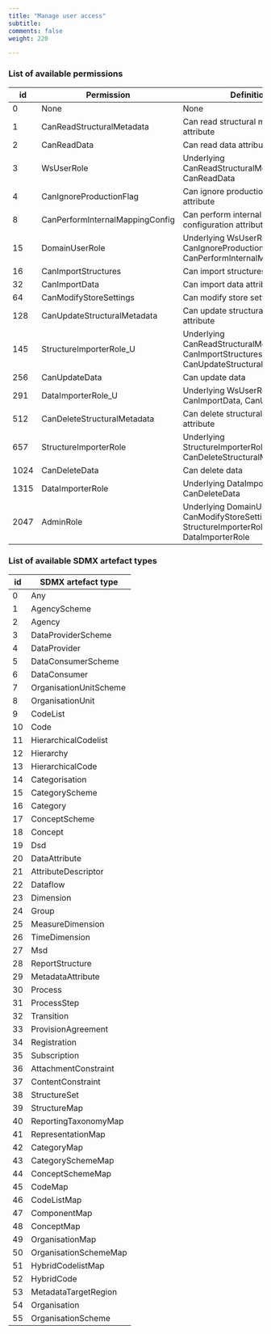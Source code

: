 ```yaml
---
title: "Manage user access"
subtitle: 
comments: false
weight: 220

---
```


### List of available permissions

| **id** | **Permission** | **Definition** |
| ------ | ------ | ------ |
| 0 | None | None |
| 1 | CanReadStructuralMetadata | Can read structural metadata attribute |
| 2 | CanReadData | Can read data attribute |
| 3 | WsUserRole | Underlying CanReadStructuralMetadata, CanReadData |
| 4 | CanIgnoreProductionFlag | Can ignore production flag attribute |
| 8 | CanPerformInternalMappingConfig | Can perform internal mapping configuration attribute |
| 15 | DomainUserRole | Underlying WsUserRole, CanIgnoreProductionFlag, CanPerformInternalMappingConfig |
| 16 | CanImportStructures | Can import structures attribute |
| 32 | CanImportData | Can import data attribute |
| 64 | CanModifyStoreSettings | Can modify store settings attribute |
| 128 | CanUpdateStructuralMetadata | Can update structural metadata attribute |
| 145 | StructureImporterRole_U | Underlying CanReadStructuralMetadata, CanImportStructures, CanUpdateStructuralMetadata |
| 256 | CanUpdateData | Can update data |
| 291 | DataImporterRole_U | Underlying WsUserRole, CanImportData, CanUpdateData |
| 512 | CanDeleteStructuralMetadata | Can delete structural metadadata attribute |
| 657 | StructureImporterRole | Underlying StructureImporterRole_U, CanDeleteStructuralMetadata |
| 1024 | CanDeleteData | Can delete data |
| 1315 | DataImporterRole | Underlying DataImporterRole_U, CanDeleteData |
| 2047 | AdminRole | Underlying DomainUserRole, CanModifyStoreSettings, StructureImporterRole, DataImporterRole |


### List of available SDMX artefact types

| **id** | **SDMX artefact type** |
| ------ | ------ |
| 0 | Any |
| 1 | AgencyScheme |
| 2 | Agency |
| 3 | DataProviderScheme |
| 4 | DataProvider |
| 5 | DataConsumerScheme |
| 6 | DataConsumer |
| 7 | OrganisationUnitScheme |
| 8 | OrganisationUnit |
| 9 | CodeList |
| 10 | Code |
| 11 | HierarchicalCodelist |
| 12 | Hierarchy |
| 13 | HierarchicalCode |
| 14 | Categorisation |
| 15 | CategoryScheme |
| 16 | Category |
| 17 | ConceptScheme |
| 18 | Concept |
| 19 | Dsd |
| 20 | DataAttribute |
| 21 | AttributeDescriptor |
| 22 | Dataflow |
| 23 | Dimension |
| 24 | Group |
| 25 | MeasureDimension |
| 26 | TimeDimension |
| 27 | Msd |
| 28 | ReportStructure |
| 29 | MetadataAttribute |
| 30 | Process |
| 31 | ProcessStep |
| 32 | Transition |
| 33 | ProvisionAgreement |
| 34 | Registration |
| 35 | Subscription |
| 36 | AttachmentConstraint |
| 37 | ContentConstraint |
| 38 | StructureSet |
| 39 | StructureMap |
| 40 | ReportingTaxonomyMap |
| 41 | RepresentationMap |
| 42 | CategoryMap |
| 43 | CategorySchemeMap |
| 44 | ConceptSchemeMap |
| 45 | CodeMap |
| 46 | CodeListMap |
| 47 | ComponentMap |
| 48 | ConceptMap |
| 49 | OrganisationMap |
| 50 | OrganisationSchemeMap |
| 51 | HybridCodelistMap |
| 52 | HybridCode |
| 53 | MetadataTargetRegion |
| 54 | Organisation |
| 55 | OrganisationScheme |

